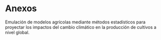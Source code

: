 # Anexos
Emulación de modelos agrícolas mediante métodos estadísticos para proyectar los impactos del cambio climático en la producción de cultivos a nivel global.
